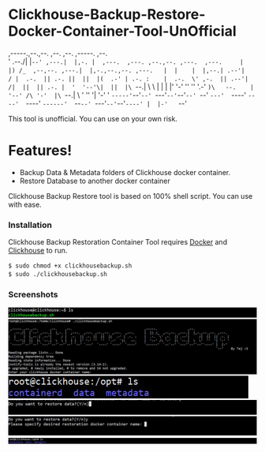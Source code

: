 # Clickhouse-Backup-Restore-Docker-Container-Tool-UnOfficial

                                                                                                                      
 ,-----.,--.,--.      ,--.    ,--.                                      ,-----.                ,--.                   
'  .--./|  |`--' ,---.|  |,-. |  ,---.  ,---. ,--.,--. ,---.  ,---.     |  |) /_  ,--,--. ,---.|  |,-.,--.,--. ,---.  
|  |    |  |,--.| .--'|     / |  .-.  || .-. ||  ||  |(  .-' | .-. :    |  .-.  \' ,-.  || .--'|     /|  ||  || .-. | 
'  '--'\|  ||  |\ `--.|  \  \ |  | |  |' '-' ''  ''  '.-'  `)\   --.    |  '--' /\ '-'  |\ `--.|  \  \'  ''  '| '-' ' 
 `-----'`--'`--' `---'`--'`--'`--' `--' `---'  `----' `----'  `----'    `------'  `--`--' `---'`--'`--'`----' |  |-'  
                                                                                                              `--'    



This tool is unofficial. You can use on your own risk.


# Features!

  - Backup Data & Metadata folders of Clickhouse docker container.
  - Restore Database to another docker container


Clickhouse Backup Restore tool is based on 100% shell script. You can use with ease.


### Installation

Clickhouse Backup Restoration Container Tool requires [Docker](https://www.docker.com/) and [Clickhouse](clickhouse.tech) to run.
```sh
$ sudo chmod +x clickhousebackup.sh
$ sudo ./clickhousebackup.sh
```

### Screenshots
![Alt text](/images/ch1.JPG?raw=true)
![Alt text](/images/ch2.JPG?raw=true)
![Alt text](/images/ch3.JPG?raw=true)
![Alt text](/images/ch4.JPG?raw=true)
![Alt text](/images/ch5.JPG?raw=true)
![Alt text](/images/ch6.JPG?raw=true)
